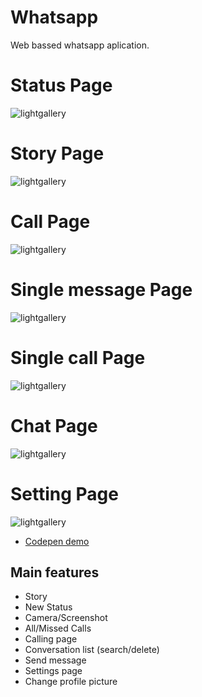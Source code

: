 # Whatsapp
Web bassed whatsapp aplication.
# Status Page <br>
![lightgallery](https://raw.githubusercontent.com/bRexhmati/whatsapp/master/imgs/status.png)
<br>
# Story Page <br>
![lightgallery](https://raw.githubusercontent.com/bRexhmati/whatsapp/dev/imgs/story.png)
<br>
# Call Page <br>
![lightgallery](https://raw.githubusercontent.com/bRexhmati/whatsapp/dev/imgs/Calls.png)
<br>
# Single message Page <br>
![lightgallery](https://raw.githubusercontent.com/bRexhmati/whatsapp/master/imgs/Inmessage.png)
<br>
# Single call Page <br>
![lightgallery](https://raw.githubusercontent.com/bRexhmati/whatsapp/master/imgs/Incall.png)
<br>
# Chat Page <br>
![lightgallery](https://raw.githubusercontent.com/bRexhmati/whatsapp/dev/imgs/Chats.png)
<br>
# Setting Page <br>
![lightgallery](https://raw.githubusercontent.com/bRexhmati/whatsapp/dev/imgs/Setting.png)
<br>

* [Codepen demo](https://codepen.io/brexhmati/full/RvGWJr)


## Main features

* Story 
* New Status
* Camera/Screenshot
* All/Missed Calls 
* Calling page
* Conversation list (search/delete)
* Send message
* Settings page
* Change profile picture
